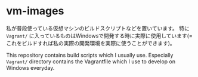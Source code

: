 # vm-images

私が普段使っている仮想マシンのビルドスクリプトなどを置いています。
特に `Vagrant/` に入っているものはWindowsで開発する時に実際に使用しています(=これをビルドすれば私の実際の開発環境を実際に使うことができます)。

This repository contains build scripts which I usually use.
Especially `Vagrant/` directory contains the Vagrantfile which I use to develop on Windows everyday.
